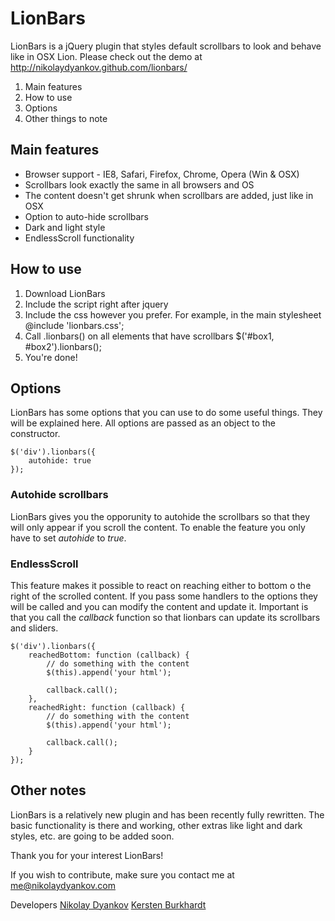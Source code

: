# LionBars

LionBars is a jQuery plugin that styles default scrollbars to look and behave like in OSX Lion.
Please check out the demo at http://nikolaydyankov.github.com/lionbars/

1. Main features
2. How to use
3. Options
4. Other things to note

## Main features

- Browser support - IE8, Safari, Firefox, Chrome, Opera (Win & OSX)
- Scrollbars look exactly the same in all browsers and OS
- The content doesn't get shrunk when scrollbars are added, just like in OSX
- Option to auto-hide scrollbars
- Dark and light style
- EndlessScroll functionality

## How to use

1. Download LionBars
2. Include the script right after jquery
    <script type="text/javascript" src="lionbars.js"></script>
3. Include the css however you prefer. For example, in the main stylesheet
    @include 'lionbars.css';
4. Call .lionbars() on all elements that have scrollbars
    $('#box1, #box2').lionbars();
5. You're done!

## Options

LionBars has some options that you can use to do some useful things. They will be explained here. All options are passed as an object to the constructor.

    $('div').lionbars({
        autohide: true
    });

### Autohide scrollbars

LionBars gives you the opporunity to autohide the scrollbars so that they will only appear if you scroll the content. To enable the feature you only have to set *autohide* to *true*.

### EndlessScroll

This feature makes it possible to react on reaching either to bottom o the right of the scrolled content. If you pass some handlers to the options they will be called and you can modify the content and update it. Important is that you call the *callback* function so that lionbars can update its scrollbars and sliders.

    $('div').lionbars({
        reachedBottom: function (callback) {
            // do something with the content
            $(this).append('your html');
            
            callback.call();
        },
        reachedRight: function (callback) {
            // do something with the content
            $(this).append('your html');
            
            callback.call();
        }
    });

## Other notes

LionBars is a relatively new plugin and has been recently fully rewritten. The basic functionality is there and working, other extras like light and dark styles, etc. are going to be added soon. 

Thank you for your interest LionBars!

If you wish to contribute, make sure you contact me at me@nikolaydyankov.com

Developers
<a href="http://www.nikolaydyankov.com">Nikolay Dyankov</a>
<a href="http://github.com/kersten">Kersten Burkhardt</a>